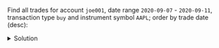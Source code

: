 Find all trades for account `joe001`, date range `2020-09-07` - `2020-09-11`, transaction type `buy` and instrument symbol `AAPL`; order by trade date (desc):

<details>
  <summary>Solution</summary>

```sql
SELECT account, 
       TODATE(DATEOF(trade_id)) AS date, 
       trade_id, type, symbol,
       shares, price, amount 
FROM trades_by_a_std
WHERE account = 'joe001'
  AND symbol = 'AAPL'
  AND type = 'buy'
  AND trade_id > maxTimeuuid('2020-09-07')
  AND trade_id < minTimeuuid('2020-09-12');
```{{execute}}

</details>

